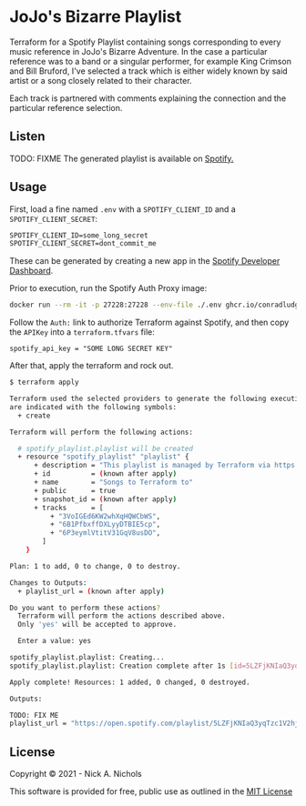 # JoJo's Bizarre Playlist

Terraform for a Spotify Playlist containing songs corresponding to every music reference in JoJo's Bizarre Adventure.
In the case a particular reference was to a band or a singular performer, for example King Crimson and Bill Bruford, I've selected a track which is either widely known by said artist or a song closely related to their character.

Each track is partnered with comments explaining the connection and the particular reference selection.

## Listen

TODO: FIXME
The generated playlist is available on [Spotify.](https://open.spotify.com/playlist/5LZFjKNIaQ3yqTzc1V2hjS)

## Usage

First, load a fine named `.env` with a `SPOTIFY_CLIENT_ID` and a `SPOTIFY_CLIENT_SECRET`:

```txt
SPOTIFY_CLIENT_ID=some_long_secret
SPOTIFY_CLIENT_SECRET=dont_commit_me
```

These can be generated by creating a new app in the [Spotify Developer Dashboard](https://developer.spotify.com/dashboard/applications).

Prior to execution, run the Spotify Auth Proxy image:

```bash
docker run --rm -it -p 27228:27228 --env-file ./.env ghcr.io/conradludgate/spotify-auth-proxy
```

Follow the `Auth:` link to authorize Terraform against Spotify, and then copy the `APIKey` into a `terraform.tfvars` file:

```hcl
spotify_api_key = "SOME LONG SECRET KEY"
```

After that, apply the terraform and rock out.

```bash
$ terraform apply

Terraform used the selected providers to generate the following execution plan. Resource actions
are indicated with the following symbols:
  + create

Terraform will perform the following actions:

  # spotify_playlist.playlist will be created
  + resource "spotify_playlist" "playlist" {
      + description = "This playlist is managed by Terraform via https://github.com/nnichols/terraform-spotify"
      + id          = (known after apply)
      + name        = "Songs to Terraform to"
      + public      = true
      + snapshot_id = (known after apply)
      + tracks      = [
          + "3VoIGEd6KW2whXqHQWCbWS",
          + "6B1PfbxffDXLyyDTBIE5cp",
          + "6P3eymlVtitV31GqV8usDO",
        ]
    }

Plan: 1 to add, 0 to change, 0 to destroy.

Changes to Outputs:
  + playlist_url = (known after apply)

Do you want to perform these actions?
  Terraform will perform the actions described above.
  Only 'yes' will be accepted to approve.

  Enter a value: yes

spotify_playlist.playlist: Creating...
spotify_playlist.playlist: Creation complete after 1s [id=5LZFjKNIaQ3yqTzc1V2hjS]

Apply complete! Resources: 1 added, 0 changed, 0 destroyed.

Outputs:

TODO: FIX ME
playlist_url = "https://open.spotify.com/playlist/5LZFjKNIaQ3yqTzc1V2hjS"
```

## License

Copyright © 2021 - Nick A. Nichols

This software is provided for free, public use as outlined in the [MIT License](https://github.com/Wall-Brew-Co/brew-bot/blob/master/LICENSE)
